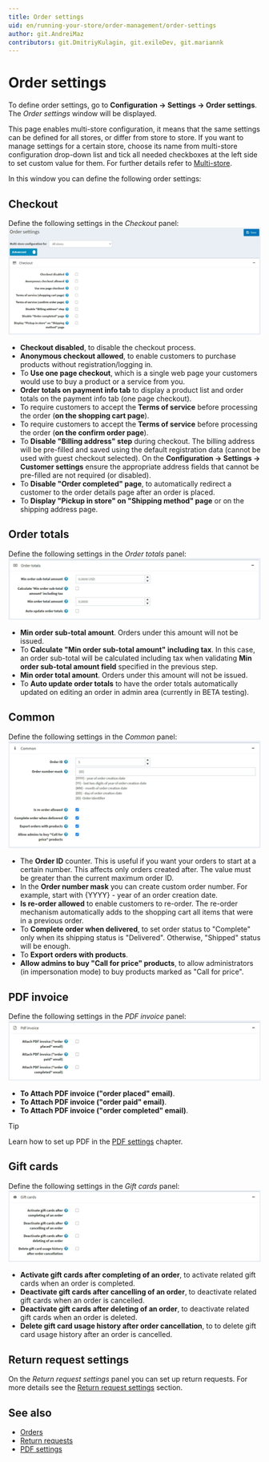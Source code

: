 ```yaml
---
title: Order settings
uid: en/running-your-store/order-management/order-settings
author: git.AndreiMaz
contributors: git.DmitriyKulagin, git.exileDev, git.mariannk
---
```


# Order settings

To define order settings, go to **Configuration → Settings → Order settings**. The *Order settings* window will be displayed. 

This page enables multi-store configuration, it means that the same settings can be defined for all stores, or differ from store to store. If you want to manage settings for a certain store, choose its name from multi-store configuration drop-down list and tick all needed checkboxes at the left side to set custom value for them. For further details refer to [Multi-store](xref:en/getting-started/advanced-configuration/multi-store).

In this window you can define the following order settings:

## Checkout
Define the following settings in the *Checkout* panel:
![Checkout](_static/order-settings/checkout.jpg)

* **Checkout disabled**, to disable the checkout process.
* **Anonymous checkout allowed**, to enable customers to purchase products without registration/logging in.
* To **Use one page checkout**, which is a single web page your customers would use to buy a product or a service from you.
* **Order totals on payment info tab** to display a product list and order totals on the payment info tab (one page checkout).
* To require customers to accept the **Terms of service** before processing the order (**on the shopping cart page**).
* To require customers to accept the **Terms of service** before processing the order (**on the confirm order page**).
* To **Disable "Billing address" step** during checkout. The billing address will be pre-filled and saved using the default registration data (cannot be used with guest checkout selected). On the **Configuration → Settings → Customer settings** ensure the appropriate address fields that cannot be pre-filled are not required (or disabled).
* To **Disable "Order completed" page**, to automatically redirect a customer to the order details page after an order is placed.
* To **Display "Pickup in store" on "Shipping method" page** or on the shipping address page.

## Order totals
Define the following settings in the *Order totals* panel:
![Totals](_static/order-settings/totals.jpg)

* **Min order sub-total amount**. Orders under this amount will not be issued.
* To **Calculate "Min order sub-total amount" including tax**. In this case, an order sub-total will be calculated including tax when validating **Min order sub-total amount field** specified in the previous step.
* **Min order total amount**. Orders under this amount will not be issued.
* To **Auto update order totals** to have the order totals automatically updated on editing an order in admin area (currently in BETA testing).

## Common
Define the following settings in the *Common* panel:
![Common](_static/order-settings/common.jpg)

* The **Order ID** counter. This is useful if you want your orders to start at a certain number. This affects only orders created after. The value must be greater than the current maximum order ID.
* In the **Order number mask** you can create custom order number. For example, start with {YYYY} - year of an order creation date.
* **Is re-order allowed** to enable customers to re-order. The re-order mechanism automatically adds to the shopping cart all items that were in a previous order.
* To **Complete order when delivered**, to set order status to "Complete" only when its shipping status is "Delivered". Otherwise, "Shipped" status will be enough.
* To **Export orders with products**.
* **Allow admins to buy "Call for price" products**, to allow administrators (in impersonation mode) to buy products marked as "Call for price".

## PDF invoice
Define the following settings in the *PDF invoice* panel:
![PDF invoice](_static/order-settings/pdf-invoice.jpg)

* **To Attach PDF invoice ("order placed" email)**.
* **To Attach PDF invoice ("order paid" email)**.
* **To Attach PDF invoice ("order completed" email)**.

> [!TIP]
>
> Learn how to set up PDF in the [PDF settings](xref:en/getting-started/advanced-configuration/pdf-settings) chapter.

## Gift cards
Define the following settings in the *Gift cards* panel:
![Gift cards](_static/order-settings/gift-cards.jpg)

* **Activate gift cards after completing of an order**, to activate related gift cards when an order is completed.
* **Deactivate gift cards after cancelling of an order**, to deactivate related gift cards when an order is cancelled.
* **Deactivate gift cards after deleting of an order**, to deactivate related gift cards when an order is deleted.
* **Delete gift card usage history after order cancellation**, to to delete gift card usage history after an order is cancelled.

## Return request settings
On the *Return request settings* panel you can set up return requests. For more details see the [Return request settings](xref:en/running-your-store/order-management/return-requests#return-request-settings) section.

## See also

* [Orders](xref:en/running-your-store/order-management/orders)
* [Return requests](xref:en/running-your-store/order-management/return-requests)
* [PDF settings](xref:en/getting-started/advanced-configuration/pdf-settings)
